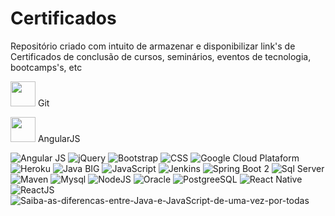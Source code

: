# Certificados
Repositório criado com intuito de armazenar e disponibilizar link's de Certificados de conclusão de cursos, seminários, eventos de tecnologia, bootcamps's, etc


<img src="https://cdn.jsdelivr.net/gh/devicons/devicon/icons/git/git-original.svg" width="40" height="40"/> Git 

<img src="https://cdn.jsdelivr.net/gh/devicons/devicon/icons/angularjs/angularjs-original.svg" width="40" height="40"/> AngularJS
          
            

![Angular JS](https://user-images.githubusercontent.com/32331120/175646861-85c8f6c7-6510-4bed-8277-75d029f75cda.jpg)
![jQuery](https://user-images.githubusercontent.com/32331120/175646956-e846a12b-a0b0-4440-a0ef-c98b150d7d00.jpg)
![Bootstrap](https://user-images.githubusercontent.com/32331120/175646960-1d0dd91a-4f6e-4630-98bd-f347d4646ff1.jpg)
![CSS](https://user-images.githubusercontent.com/32331120/175646962-d9d59701-4c2e-4f0c-a453-36753e07ac65.jpg)
![Google Cloud Plataform](https://user-images.githubusercontent.com/32331120/175646963-cd0ecba6-46ba-4af2-a1ce-00cb01ab36e2.jpg)
![Heroku](https://user-images.githubusercontent.com/32331120/175646967-99f7fc67-09af-48fc-9733-34a2e3253427.jpg)
![Java BIG](https://user-images.githubusercontent.com/32331120/175646968-74e67372-8c82-4bad-933e-8f52f496c968.png)
![JavaScript](https://user-images.githubusercontent.com/32331120/175646969-6c834c1b-c6d8-407c-8718-075517346ace.jpg)
![Jenkins](https://user-images.githubusercontent.com/32331120/175646971-ab5b5b23-ca1a-4490-871d-dc6fab9ec854.jpg)
![Spring Boot 2](https://user-images.githubusercontent.com/32331120/175647035-2b891c6f-ebee-4029-b593-ac254559e98c.jpg)
![Sql Server](https://user-images.githubusercontent.com/32331120/175647039-104b04d1-5d32-48f5-bc15-fdface822042.jpg)
![Maven](https://user-images.githubusercontent.com/32331120/175647041-d8af057b-66a3-463e-b5ff-6200b6783d83.jpg)
![Mysql](https://user-images.githubusercontent.com/32331120/175647043-078fb0fa-3eb8-4902-9fbb-7842c4afcc80.jpg)
![NodeJS](https://user-images.githubusercontent.com/32331120/175647044-50a86db0-91fb-4a16-a412-cead77ee3a77.png)
![Oracle](https://user-images.githubusercontent.com/32331120/175647045-12a120e1-ab47-404f-80cd-56ae0b77ef2d.jpg)
![PostgreeSQL](https://user-images.githubusercontent.com/32331120/175647046-6cc3fa0d-7276-49c4-877c-ae019a1f8c7f.jpg)
![React Native](https://user-images.githubusercontent.com/32331120/175647048-2dfd28d0-d4f9-45d4-9fe9-9f0f44f6f81a.jpg)
![ReactJS](https://user-images.githubusercontent.com/32331120/175647049-09322071-2f66-4662-bd15-6c3a7922969a.jpg)
![Saiba-as-diferencas-entre-Java-e-JavaScript-de-uma-vez-por-todas](https://user-images.githubusercontent.com/32331120/175647051-16f95906-51b8-4a16-b5b4-04d6b1317ca7.png)
